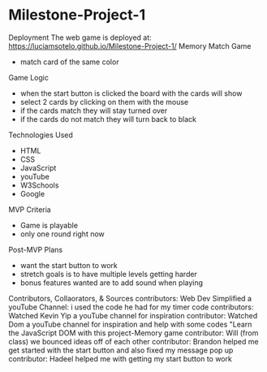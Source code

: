 # Milestone-Project-1
Deployment
  The web game is deployed at: https://luciamsotelo.github.io/Milestone-Project-1/
Memory Match Game
  - match card of the same color
  
Game Logic
  - when the start button is clicked the board with the cards will show
  - select 2 cards by clicking on them with the mouse
  - if the cards match they will stay turned over
  - if the cards do not match they will turn back to black

Technologies Used
  - HTML
  - CSS
  - JavaScript
  - youTube
  - W3Schools
  - Google


MVP Criteria
  - Game is playable
  - only one round right now

Post-MVP Plans
  - want the start button to work
  - stretch goals is to have multiple levels getting harder
  - bonus features wanted are to add sound when playing

Contributors, Collaorators, & Sources
contributors: Web Dev Simplified a youTube Channel: i used the code he had for my timer code
contributors: Watched Kevin Yip a youTube channel for inspiration
contributor: Watched Dom a youTube channel for inspiration and help with some codes "Learn the JavaScript DOM with this project-Memory game
contributor: Will (from class) we bounced ideas off of each other
contributor: Brandon helped me get started with the start button and also fixed my message pop up
contributor: Hadeel helped me with getting my start button to work 


